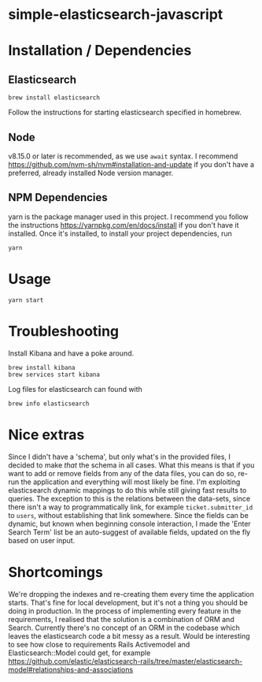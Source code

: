 # simple-elasticsearch-javascript

# Installation / Dependencies

## Elasticsearch
```
brew install elasticsearch
```

Follow the instructions for starting elasticsearch specified in homebrew.

## Node
v8.15.0 or later is recommended, as we use `await` syntax.
I recommend https://github.com/nvm-sh/nvm#installation-and-update if you don't have a preferred, already installed Node version manager.

## NPM Dependencies
yarn is the package manager used in this project.
I recommend you follow the instructions https://yarnpkg.com/en/docs/install if you don't have it installed.
Once it's installed, to install your project dependencies, run
```
yarn
```

# Usage
```
yarn start
```

# Troubleshooting
Install Kibana and have a poke around.
```
brew install kibana
brew services start kibana
```

Log files for elasticsearch can found with
```
brew info elasticsearch
```

# Nice extras
Since I didn't have a 'schema', but only what's in the provided files, I decided to make *that* the schema in all cases.
What this means is that if you want to add or remove fields from any of the data files, you can do so, re-run the application and everything will most likely be fine.
I'm exploiting elasticsearch dynamic mappings to do this while still giving fast results to queries.
The exception to this is the relations between the data-sets, since there isn't a way to programmatically link, for example `ticket.submitter_id` to `users`, without establishing that link somewhere.
Since the fields can be dynamic, but known when beginning console interaction, I made the 'Enter Search Term' list be an auto-suggest of available fields, updated on the fly based on user input.

# Shortcomings
We're dropping the indexes and re-creating them every time the application starts.
That's fine for local development, but it's not a thing you should be doing in production.
In the process of implementing every feature in the requirements, I realised that the solution is a combination of ORM and Search.
Currently there's no concept of an ORM in the codebase which leaves the elasticsearch code a bit messy as a result.
Would be interesting to see how close to requirements Rails Activemodel and Elasticsearch::Model could get, for example https://github.com/elastic/elasticsearch-rails/tree/master/elasticsearch-model#relationships-and-associations